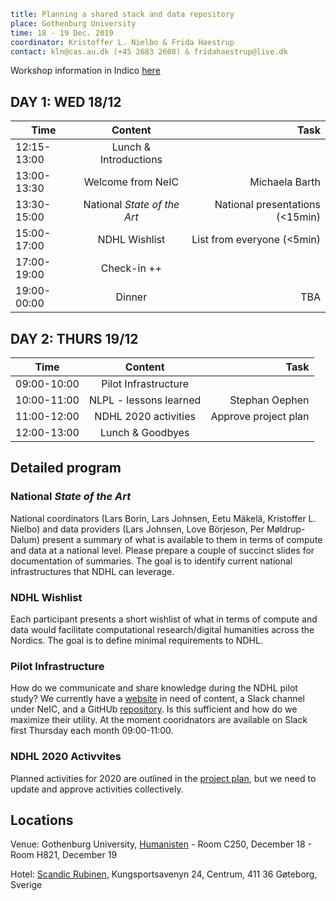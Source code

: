 ```yaml
title: Planning a shared stack and data repository
place: Gothenburg University
time: 18 - 19 Dec. 2019
coordinator: Kristoffer L. Nielbo & Frida Haestrup
contact: kln@cas.au.dk (+45 2683 2608) & fridahaestrup@live.dk
```

Workshop information in Indico [here](https://indico.neic.no/event/111/)

## DAY 1: WED 18/12 ##

| Time        | Content           | Task  |
| ------------- |:-------------:| -----:|
| 12:15-13:00 | Lunch & Introductions |  |
| 13:00-13:30 | Welcome from NeIC | Michaela Barth |
| 13:30-15:00 | National *State of the Art* | National presentations (<15min) |
| 15:00-17:00 | NDHL Wishlist | List from everyone (<5min) |
| 17:00-19:00 | Check-in ++ |  |
| 19:00-00:00 | Dinner | TBA |


## DAY 2: THURS 19/12 ##

| Time        | Content           | Task  |
| ------------- |:-------------:| -----:|
| 09:00-10:00 | Pilot Infrastructure |  |
| 10:00-11:00 | NLPL - lessons learned | Stephan Oephen |
| 11:00-12:00 | NDHL 2020 activities | Approve project plan |
| 12:00-13:00 | Lunch & Goodbyes |  |


## Detailed program ##

### National *State of the Art* ###
National coordinators (Lars Borin, Lars Johnsen, Eetu M&auml;kel&auml;, Kristoffer L. Nielbo) and data providers (Lars Johnsen, Love B&ouml;rjeson, Per Møldrup-Dalum) present a summary of what is available to them in terms of compute and data at a national level. Please prepare a couple of succinct slides for documentation of summaries. The goal is to identify current national infrastructures that NDHL can leverage. 

### NDHL Wishlist ###
Each participant presents a short wishlist of what in terms of compute and data would facilitate computational research/digital humanities across the Nordics. The goal is to define minimal requirements to NDHL.

### Pilot Infrastructure ###
How do we communicate and share knowledge during the NDHL pilot study? We currently have a [website](https://centre-for-humanities-computing.github.io/Nordic-Digital-Humanities-Laboratory/) in need of content, a Slack channel under NeIC, and a GitHUb [repository](https://github.com/centre-for-humanities-computing/ndhl.neic). Is this sufficient and how do we maximize their utility. At the moment cooridnators are available on Slack first Thursday each month 09:00-11:00.

### NDHL 2020 Activvites ###
Planned activities for 2020 are outlined in the [project plan](https://github.com/centre-for-humanities-computing/ndhl.neic/blob/master/project_plan/ndhl_projectplan.md), but we need to update and approve activities collectively.

## Locations ##
Venue: Gothenburg University, [Humanisten](https://goo.gl/maps/cfQaYGSTQ4AMu29T7)
    - Room C250, December 18
    - Room H821, December 19

Hotel: [Scandic Rubinen](https://www.scandichotels.com/hotels/sweden/gothenburg/scandic-rubinen), Kungsportsavenyn 24, Centrum, 411 36 Gøteborg, Sverige